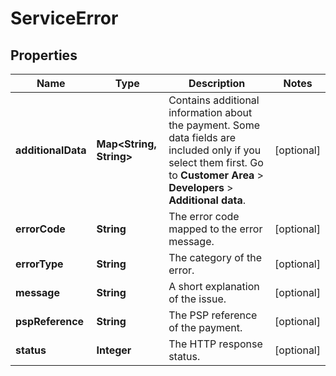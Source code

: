 

# ServiceError


## Properties

| Name | Type | Description | Notes |
|------------ | ------------- | ------------- | -------------|
|**additionalData** | **Map&lt;String, String&gt;** | Contains additional information about the payment. Some data fields are included only if you select them first. Go to **Customer Area** &gt; **Developers** &gt; **Additional data**. |  [optional] |
|**errorCode** | **String** | The error code mapped to the error message. |  [optional] |
|**errorType** | **String** | The category of the error. |  [optional] |
|**message** | **String** | A short explanation of the issue. |  [optional] |
|**pspReference** | **String** | The PSP reference of the payment. |  [optional] |
|**status** | **Integer** | The HTTP response status. |  [optional] |



